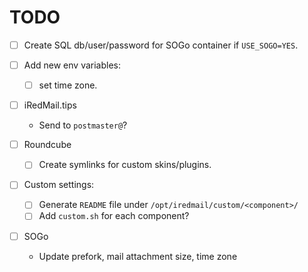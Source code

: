 # TODO

- [ ] Create SQL db/user/password for SOGo container if `USE_SOGO=YES`.
- [ ] Add new env variables:
    - [ ] set time zone.

- [ ] iRedMail.tips
    - Send to `postmaster@`?

- [ ] Roundcube
    - [ ] Create symlinks for custom skins/plugins.

- [ ] Custom settings:
    - [ ] Generate `README` file under `/opt/iredmail/custom/<component>/`
    - [ ] Add `custom.sh` for each component?

- [ ] SOGo
    - Update prefork, mail attachment size, time zone
